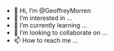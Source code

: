 - 👋 Hi, I’m @GeoffreyMorren
- 👀 I’m interested in ...
- 🌱 I’m currently learning ...
- 💞️ I’m looking to collaborate on ...
- 📫 How to reach me ...

<!---
GeoffreyMorren/GeoffreyMorren is a ✨ special ✨ repository because its `README.md` (this file) appears on your GitHub profile.
You can click the Preview link to take a look at your changes.
--->
